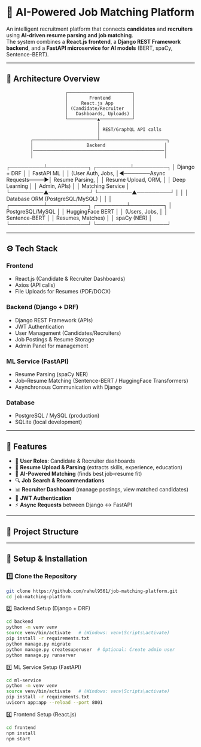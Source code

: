 # 🚀 AI-Powered Job Matching Platform  

An intelligent recruitment platform that connects **candidates** and **recruiters** using **AI-driven resume parsing and job matching**.  
The system combines a **React.js frontend**, a **Django REST Framework backend**, and a **FastAPI microservice for AI models** (BERT, spaCy, Sentence-BERT).  

---

## 📌 Architecture Overview  

                          ┌────────────────────────┐
                          │        Frontend        │
                          │     React.js App       │
                          │ (Candidate/Recruiter   │
                          │   Dashboards, Uploads) │
                          └───────────▲────────────┘
                                      │
                                      │ REST/GraphQL API calls
                                      │
             ┌────────────────────────┴─────────────────────────┐
             │                    Backend                      │
             │─────────────────────────────────────────────────│
             │                                                 │
   ┌─────────┴───────────┐                          ┌─────────┴─────────┐
   │   Django + DRF      │                          │     FastAPI ML     │
   │ (User Auth, Jobs,   │◄───────Async Requests────►│  Resume Parsing,   │
   │ Resume Upload, ORM, │                          │  Deep Learning      │
   │ Admin, APIs)        │                          │  Matching Service   │
   └─────────▲───────────┘                          └─────────▲─────────┘
             │                                               │
             │  Database ORM (PostgreSQL/MySQL)              │
             │                                               │
   ┌─────────┴───────────┐                          ┌────────┴─────────┐
   │  PostgreSQL/MySQL   │                          │ HuggingFace BERT │
   │  (Users, Jobs,      │                          │ Sentence-BERT     │
   │  Resumes, Matches)  │                          │ spaCy (NER)       │
   └─────────────────────┘                          └───────────────────┘



---

## ⚙️ Tech Stack  

### **Frontend**
- React.js (Candidate & Recruiter Dashboards)  
- Axios (API calls)  
- File Uploads for Resumes (PDF/DOCX)  

### **Backend (Django + DRF)**
- Django REST Framework (APIs)  
- JWT Authentication  
- User Management (Candidates/Recruiters)  
- Job Postings & Resume Storage  
- Admin Panel for management  

### **ML Service (FastAPI)**
- Resume Parsing (spaCy NER)  
- Job–Resume Matching (Sentence-BERT / HuggingFace Transformers)  
- Asynchronous Communication with Django  

### **Database**
- PostgreSQL / MySQL (production)  
- SQLite (local development)  

---

## 🔑 Features  

- 👤 **User Roles**: Candidate & Recruiter dashboards  
- 📄 **Resume Upload & Parsing** (extracts skills, experience, education)  
- 🧠 **AI-Powered Matching** (finds best job–resume fit)  
- 🔍 **Job Search & Recommendations**  
- 📊 **Recruiter Dashboard** (manage postings, view matched candidates)  
- 🔐 **JWT Authentication**  
- ⚡ **Async Requests** between Django ↔ FastAPI  

---

## 📂 Project Structure  




---

## 🚀 Setup & Installation  

### 1️⃣ Clone the Repository
```bash
git clone https://github.com/rahul9561/job-matching-platform.git
cd job-matching-platform
```

2️⃣ Backend Setup (Django + DRF)
```bash
cd backend
python -m venv venv
source venv/bin/activate   # (Windows: venv\Scripts\activate)
pip install -r requirements.txt
python manage.py migrate
python manage.py createsuperuser  # Optional: Create admin user
python manage.py runserver
```


3️⃣ ML Service Setup (FastAPI)
```bash
cd ml-service
python -m venv venv
source venv/bin/activate   # (Windows: venv\Scripts\activate)
pip install -r requirements.txt
uvicorn app:app --reload --port 8001
```

4️⃣ Frontend Setup (React.js)
```bash
cd frontend
npm install
npm start
```

